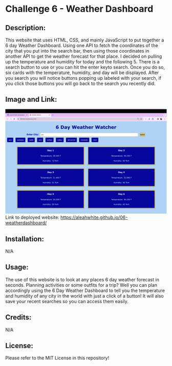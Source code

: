 # Challenge 6 - Weather Dashboard

## Description:
This website that uses HTML, CSS, and mainly JavaScript to put together a 6 day Weather Dashboard. Using one API to fetch the coordinates of the city that you put into the search bar, then using those coordinates in another API to get the weather forecast for that place. I decided on pulling up the temperature and humidity for today and the following 5. There is a search button to use or you can hit the enter keyto search. Once you do so, six cards with the temperature, humidity, and day will be displayed. After you search you will notice buttons popping up labeled with your search, if you click those buttons you will go back to the search you recently did.

## Image and Link:
![Alt text](./assets/weather-screenshot.png)
Link to deployed website: https://aleahwhite.github.io/06-weatherdashboard/ 

## Installation:
N/A

## Usage:
The use of this website is to look at any places 6 day weather forecast in seconds. Planning activities or some outfits for a trip? Well you can plan accordingly using the 6 Day Weather Dashboard to tell you the temperature and humidity of any city in the world with just a click of a button! It will also save your recent searches so you can access them easily.

## Credits:
N/A

## License:
Please refer to the MIT License in this repository!